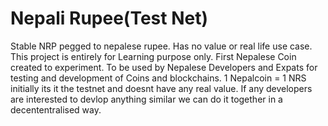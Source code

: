 # Nepali Rupee(Test Net)
Stable NRP pegged to nepalese rupee. Has no value or real life use case. This project is entirely for Learning purpose only.
First Nepalese Coin created to experiment.
To be used by Nepalese Developers and Expats for testing and development of Coins and blockchains.
1 Nepalcoin = 1 NRS
initially its it the testnet and doesnt have any real value.
If any developers are interested to devlop anything similar we can do it together in a decententralised way.
